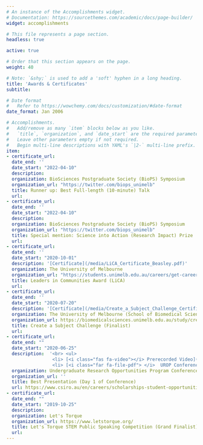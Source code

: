 ```yaml
---
# An instance of the Accomplishments widget.
# Documentation: https://sourcethemes.com/academic/docs/page-builder/
widget: accomplishments

# This file represents a page section.
headless: true

active: true

# Order that this section appears on the page.
weight: 40

# Note: `&shy;` is used to add a 'soft' hyphen in a long heading.
title: 'Awards & Certificates'
subtitle:

# Date format
#   Refer to https://wowchemy.com/docs/customization/#date-format
date_format: Jan 2006

# Accomplishments.
#   Add/remove as many `item` blocks below as you like.
#   `title`, `organization`, and `date_start` are the required parameters.
#   Leave other parameters empty if not required.
#   Begin multi-line descriptions with YAML's `|2-` multi-line prefix.
item:
- certificate_url: 
  date_end: ''
  date_start: "2022-04-10"
  description: 
  organization: BioSciences Postgraduate Society (BioPS) Symposium
  organization_url: "https://twitter.com/biops_unimelb"
  title: Runner up: Best Full-length (10-minute) Talk
  url: 
- certificate_url: 
  date_end: ''
  date_start: "2022-04-10"
  description: 
  organization: BioSciences Postgraduate Society (BioPS) Symposium
  organization_url: "https://twitter.com/biops_unimelb"
  title: Special mention: Science into Action (Research Impact) Prize
  url: 
- certificate_url: 
  date_end: ''
  date_start: "2020-10-01"
  description: '[Certificate](/media/LiCA_Certificate_Beasley.pdf)'
  organization: The University of Melbourne
  organization_url: "https://students.unimelb.edu.au/careers/get-career-ready/leadership-and-employability-programs/leaders-in-communities-award-lica"
  title: Leaders in Communities Award (LiCA)
  url: 
- certificate_url: 
  date_end: ''
  date_start: "2020-07-20"
  description: '[Certificate](/media/Create_a_Subject_Challenge_Certificate_Beasley.pdf)'
  organization: The University of Melbourne (School of Biomedical Sciences)
  organization_url: https://biomedicalsciences.unimelb.edu.au/study/create-a-subject-challenge
  title: Create a Subject Challenge (Finalist)
  url: 
- certificate_url: 
  date_end: ""
  date_start: "2020-06-25"
  description:  '<br> <ul> 
                 <li> [<i class="fas fa-video"></i> Prerecorded Video](/media/UROP_Conference_Beasley_Final.mp4) </li>
                 <li> [<i class="far fa-file-pdf"> </i>  UROP Conference Slides PDF](/media/UROP-Conference-2020.pdf) </li> </ul>'
  organization: Undergraduate Research Opportunities Program Conference
  organization_url: ''
  title: Best Presentation (Day 1 of Conference)
  url: https://www.csiro.au/en/careers/scholarships-student-opportunities/undergraduate-studentships/undergraduate-research-opportunities-program
- certificate_url: 
  date_end: ""
  date_start: "2019-10-25"
  description: 
  organization: Let's Torque
  organization_url: https://www.letstorque.org/
  title: Let's Torque STEM Public Speaking Competition (Grand Finalist)
  url: 
---
```

